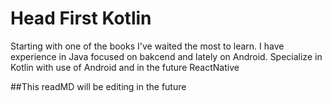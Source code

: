 # Head First Kotlin
Starting with one of the books I've waited the most to learn. I have experience in Java focused on bakcend and lately on Android. Specialize in Kotlin with use of Android and in the future ReactNative

##This readMD will be editing in the future
